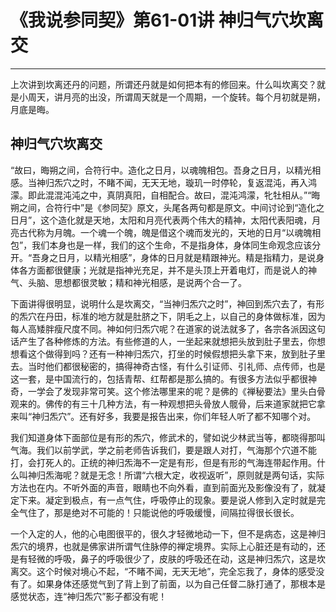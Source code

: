 # 《我说参同契》第61-01讲 神归气穴坎离交

------

上次讲到坎离还丹的问题，所谓还丹就是如何把本有的修回来。什么叫坎离交？就是小周天，讲月亮的出没，所谓周天就是一个周期，一个旋转。每个月初就是朔，月底是晦。

## 神归气穴坎离交

“故曰，晦朔之间，合符行中。造化之日月，以魂魄相包。吾身之日月，以精光相感。当神归炁穴之时，不睹不闻，无天无地，璇玑一时停轮，复返混沌，再入鸿濛。即此混混沌沌之中，真阴真阳，自相配合。故曰，混沌鸿濛，牝牡相从。”“晦朔之间，合符行中”是《参同契》原文，头尾各两句都是原文。中间讨论到“造化之日月”，这个造化就是天地，太阳和月亮代表两个伟大的精神，太阳代表阳魂，月亮古代称为月魄。一个魂一个魄，魄是借这个魂而发光的，天地的日月“以魂魄相包”，我们本身也是一样，我们的这个生命，不是指身体，身体同生命观念应该分开。“吾身之日月，以精光相感”，身体的日月就是精跟神光。精是指精力，是说身体各方面都很健康；光就是指神光充足，并不是头顶上开着电灯，而是说人的神气、头脑、思想都很灵敏；精和神光相感，是说两个合一了。

下面讲得很明显，说明什么是坎离交，“当神归炁穴之时”，神回到炁穴去了，有形的炁穴在丹田，标准的地方就是肚脐之下，阴毛之上，以自己的身体做标准，因为每人高矮胖瘦尺度不同。神如何归炁穴呢？在道家的说法就多了，各宗各派因这句话产生了各种修炼的方法。有些修道的人，一坐起来就想把头放到肚子里去，你想想看这个做得到吗？还有一种神归炁穴，打坐的时候假想把头拿下来，放到肚子里去。当时他们都很秘密的，搞得神奇古怪，有什么引证师、引礼师、点传师，也是这一套，是中国流行的，包括青帮、红帮都是那么搞的。有很多方法似乎都很神奇，一学会了发现非常可笑。这个修法哪里来的呢？是佛的《禅秘要法》里头白骨观来的。佛传的有三十几种方法，有一种观想把头骨放人髋骨，后来道家就把它拿来叫“神归炁穴”。还有好多，我要是报告出来，你们年轻人听了都不知哪个对。

我们知道身体下面部位是有形的炁穴，修武术的，譬如说少林武当等，都晓得那叫气海。我们以前学武，学之前老师告诉我们，要是跟人对打，气海那个穴道不能打，会打死人的。正统的神归炁海不一定是有形，但是有形的气海连带起作用。什么叫神归炁海呢？就是无念！所谓“六根大定，收视返听”，原则就是两句话，实际方法也在内。不听外面的声音，眼睛也不向外看，直到前面光及影像没有了，就凝定下来。凝定到极点，有一点气住，呼吸停止的现象。要是说人修到入定时就是完全气住了，那是绝对不可能的！只能说他的呼吸缓慢，间隔拉得很长很长。

一个入定的人，他的心电图很平的，很久才轻微地动一下，但不是病态，这是神归炁穴的境界，也就是佛家讲所谓气住脉停的禅定境界。实际上心脏还是有动的，还是有轻微的呼吸，鼻子的呼吸很少了，皮肤的呼吸还在动，这是神归炁穴，这是坎离交。这个时候对境心不起，“不睹不闻，无天无地”，完全忘我了，身体的感受没有了。如果身体还感觉气到了背上到了前面，以为自己任督二脉打通了，那根本是感觉状态，连“神归炁穴”影子都没有呢！